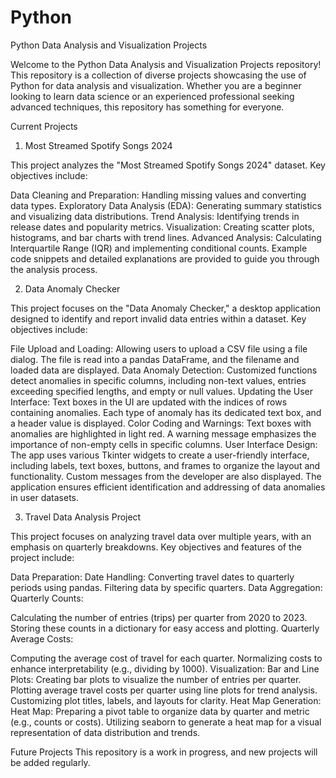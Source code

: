 # Python

Python Data Analysis and Visualization Projects

Welcome to the Python Data Analysis and Visualization Projects repository! This repository is a collection of diverse projects showcasing the use of Python for data analysis and visualization. Whether you are a beginner looking to learn data science or an experienced professional seeking advanced techniques, this repository has something for everyone.

Current Projects

1. Most Streamed Spotify Songs 2024

This project analyzes the "Most Streamed Spotify Songs 2024" dataset. Key objectives include:

Data Cleaning and Preparation: Handling missing values and converting data types.
Exploratory Data Analysis (EDA): Generating summary statistics and visualizing data distributions.
Trend Analysis: Identifying trends in release dates and popularity metrics.
Visualization: Creating scatter plots, histograms, and bar charts with trend lines.
Advanced Analysis: Calculating Interquartile Range (IQR) and implementing conditional counts.
Example code snippets and detailed explanations are provided to guide you through the analysis process.

2. Data Anomaly Checker

This project focuses on the "Data Anomaly Checker," a desktop application designed to identify and report invalid data entries within a dataset. Key objectives include:

File Upload and Loading: Allowing users to upload a CSV file using a file dialog. The file is read into a pandas DataFrame, and the filename and loaded data are displayed.
Data Anomaly Detection: Customized functions detect anomalies in specific columns, including non-text values, entries exceeding specified lengths, and empty or null values.
Updating the User Interface: Text boxes in the UI are updated with the indices of rows containing anomalies. Each type of anomaly has its dedicated text box, and a header value is displayed.
Color Coding and Warnings: Text boxes with anomalies are highlighted in light red. A warning message emphasizes the importance of non-empty cells in specific columns.
User Interface Design: The app uses various Tkinter widgets to create a user-friendly interface, including labels, text boxes, buttons, and frames to organize the layout and functionality. Custom messages from the developer are also displayed.
The application ensures efficient identification and addressing of data anomalies in user datasets.

3. Travel Data Analysis Project

This project focuses on analyzing travel data over multiple years, with an emphasis on quarterly breakdowns. Key objectives and features of the project include:

Data Preparation:
Date Handling:
Converting travel dates to quarterly periods using pandas.
Filtering data by specific quarters.
Data Aggregation:
Quarterly Counts:

Calculating the number of entries (trips) per quarter from 2020 to 2023.
Storing these counts in a dictionary for easy access and plotting.
Quarterly Average Costs:

Computing the average cost of travel for each quarter.
Normalizing costs to enhance interpretability (e.g., dividing by 1000).
Visualization:
Bar and Line Plots:
Creating bar plots to visualize the number of entries per quarter.
Plotting average travel costs per quarter using line plots for trend analysis.
Customizing plot titles, labels, and layouts for clarity.
Heat Map Generation:
Heat Map:
Preparing a pivot table to organize data by quarter and metric (e.g., counts or costs).
Utilizing seaborn to generate a heat map for a visual representation of data distribution and trends.

Future Projects
This repository is a work in progress, and new projects will be added regularly.
